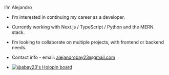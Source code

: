 
 I’m Alejandro
- I’m interested in continuing my career as a developer.
- Currently working with Next.js / TypeScript / Python  and the MERN stack.
- I’m looking to collaborate on multiple projects, with frontend or backend needs.
- Contact info - email: alejandrobay23@gmail.com

- [![@abay23's Holopin board](https://holopin.io/api/user/board?user=abay23)](https://holopin.io/@abay23) 

<!---
ABay23/ABay23 is a ✨ special ✨ repository because its `README.md` (this file) appears on your GitHub profile.
You can click the Preview link to take a look at your changes.
--->
